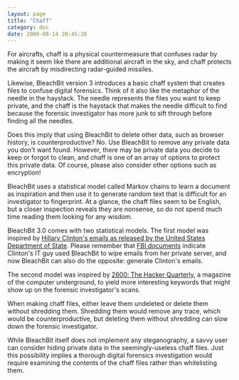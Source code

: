 ```yaml
---
layout: page
title: "Chaff"
category: doc
date: 2000-08-14 20:45:26
---
```


For aircrafts, chaff is a physical countermeasure that confuses radar by making it
seem like there are additional aircraft in the sky, and chaff protects the aircraft
by misdirecting radar-guided missiles.

Likewise, BleachBit version 3 introduces a basic chaff system that creates files to
confuse digital forensics. Think of it also like the metaphor of the needle in the haystack.
The needle represents the files you want to keep private, and the chaff is the haystack that makes
the needle difficult to find because the forensic investigator has more junk to sift through
before finding all the needles.

Does this imply that using BleachBit to delete other data, such as browser history,
is counterproductive? No. Use BleachBit to remove any private data you don't want found.
However, there may be private data you decide to keep or forgot to clean, and chaff is
one of an array of options to protect this private data. Of course, please also consider
other options such as encryption!

BleachBit uses a statistical model called Markov chains to learn a document as inspiration
and then use it to generate random text that is difficult for an investigator to fingerprint.
At a glance, the chaff files seem to be English, but a closer inspection reveals they are
nonsense, so do not spend much time reading them looking for any wisdom.

BleachBit 3.0 comes with two statistical models. The first model was inspired by [Hillary
Clinton's emails as released by the United States Department of State](https://foia.state.gov/Search/Collections.aspx).
Please remember that [FBI documents](https://www.bleachbit.org/press) indicate Clinton's
IT guy used BleachBit to wipe emails from her private server, and now BleachBit can also
do the opposite: generate Clinton's emails.

The second model was inspired by [2600: The Hacker Quarterly](https://2600.com), a magazine
of the computer underground, to yield more interesting keywords that might show up on the
forensic investigator's scans.

When making chaff files, either leave them undeleted or delete them without shredding
them. Shredding them would remove any trace, which would be counterproductive,
but deleting them without shredding can slow down the forensic investigator.

While BleachBit itself does not implement any steganography, a savvy user can consider
hiding private data in the seemingly-useless chaff files. Just this possibility
implies a thorough digital forensics investigation would require examining the contents
of the chaff files rather than whitelisting them.

